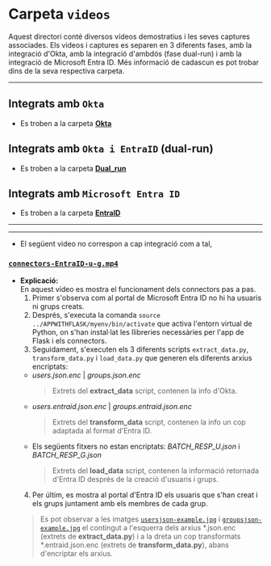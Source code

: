 # Carpeta `videos`

Aquest directori conté diversos vídeos demostratius i les seves captures associades. Els videos i captures es separen en 3 diferents fases, amb la integració d'Okta, amb la integració d'ambdós (fase dual-run) i amb la integració de Microsoft Entra ID. Més informació de cadascun es pot trobar dins de la seva respectiva carpeta.

---

## Integrats amb `Okta`

- Es troben a la carpeta [**Okta**](https://github.com/pablofc18/myApp/blob/master/videos/Okta)

## Integrats amb `Okta i EntraID` (**dual-run**)

- Es troben a la carpeta  [**Dual_run**](https://github.com/pablofc18/myApp/blob/master/videos/Dual_run)

## Integrats amb `Microsoft Entra ID`

- Es troben a la carpeta  [**EntraID**](https://github.com/pablofc18/myApp/blob/master/videos/EntraID)

---
---

- El següent video no correspon a cap integració com a tal,   

### [`connectors-EntraID-u-g.mp4`](https://github.com/pablofc18/myApp/blob/master/videos/connectors-EntraID-u-g.mp4)

- **Explicació:**  
  En aquest vídeo es mostra el funcionament dels connectors pas a pas.
  1. Primer s'observa com al portal de Microsoft Entra ID no hi ha usuaris ni grups creats.
  2. Després, s'executa la comanda `source ../APPWITHFLASK/myenv/bin/activate` que activa l'entorn virtual de Python, on s'han instal·lat les llibreries necessàries per l'app de Flask i els connectors.
  3. Seguidament, s'executen els 3 diferents scripts `extract_data.py`, `transform_data.py` i `load_data.py` que generen els diferents arxius encriptats:
    - *users.json.enc* | *groups.json.enc* 
      > Extrets del **extract_data** script, contenen la info d'Okta.
    - *users.entraid.json.enc* | *groups.entraid.json.enc*
      > Extrets del **transform_data** script, contenen la info un cop adaptada al format d'Entra ID.
    - Els següents fitxers no estan encriptats: *BATCH_RESP_U.json* i *BATCH_RESP_G.json*
      > Extrets del **load_data** script, contenen la informació retornada d'Entra ID després de la creació d'usuaris i grups.
  4. Per últim, es mostra al portal d'Entra ID els usuaris que s'han creat i els grups juntament amb els membres de cada grup.
  > Es pot observar a les imatges [`usersjson-example.jpg`](https://github.com/pablofc18/myApp/blob/master/videos/usersjson-example.jpg) i [`groupsjson-example.jpg`](https://github.com/pablofc18/myApp/blob/master/videos/groupsjson-example.jpg) el contingut a l'esquerra dels arxius *.json.enc (extrets de **extract_data.py**) i a la dreta un cop transformats *.entraid.json.enc (extrets de **transform_data.py**), abans d'encriptar els arxius.

